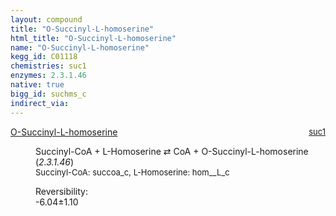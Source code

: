```yaml
---
layout: compound
title: "O-Succinyl-L-homoserine"
html_title: "O-Succinyl-L-homoserine"
name: "O-Succinyl-L-homoserine"
kegg_id: C01118
chemistries: suc1
enzymes: 2.3.1.46
native: true
bigg_id: suchms_c
indirect_via:
---
```

<dl><dt class='rs-product'><a href='{{ site.url }}{{ site.baseurl }}/compounds/C01118' class='link-dark' data-bs-toggle='tooltip' data-bs-html='true' data-bs-title='KEGG: C01118'>O-Succinyl-L-homoserine</a><span style='float: right; max-width: 40%'><a href='{{ site.url }}{{ site.baseurl }}/chemistries/suc1' class='link-dark opacity-50' style='font-size: small; word-wrap: anywhere;'>suc1</a></span></dt><dd><p>Succinyl-CoA + L-Homoserine &#8644; CoA + O-Succinyl-L-homoserine (<i>2.3.1.46</i>)<br /><span style='font-size: small;'><span data-bs-toggle='tooltip' data-bs-html='true' data-bs-title='KEGG: C00091'>Succinyl-CoA</span>: succoa_c, <span data-bs-toggle='tooltip' data-bs-html='true' data-bs-title='KEGG: C00263'>L-Homoserine</span>: hom__L_c</span><br /><div class="reversibility_info">Reversibility: <div class="progress" style="flex-direction: row-reverse;"><div class="progress-bar bg-success" role="progressbar" style="width: 60.41%" aria-valuenow="-6.041388405517414" aria-valuemin="0" aria-valuemax="10"></div><div class="progress-bar bg-warning" role="progressbar" style="width: 11.00%" aria-valuenow="-6.041388405517414" aria-valuemin="0" aria-valuemax="10"></div></div><span>-6.04&plusmn;1.10</span><div class="progress"><div class="progress-bar bg-danger" role="progressbar" style="width: 0%" aria-valuenow="-6.041388405517414" aria-valuemin="0" aria-valuemax="10"></div></div></div></p><dl></dl></dd></dl>